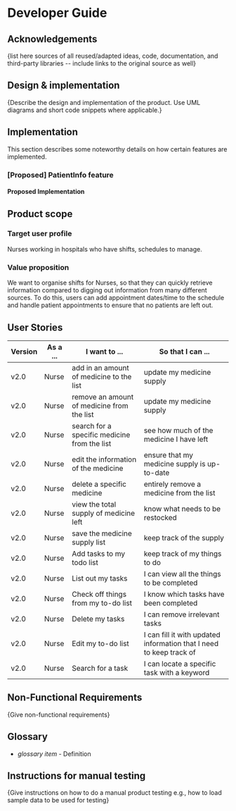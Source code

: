# Developer Guide

## Acknowledgements

{list here sources of all reused/adapted ideas, code, documentation, and third-party libraries -- include links to the original source as well}

## Design & implementation

{Describe the design and implementation of the product. Use UML diagrams and short code snippets where applicable.}

## Implementation
This section describes some noteworthy details on how certain features are implemented.

### [Proposed] PatientInfo feature
#### Proposed Implementation



## Product scope
### Target user profile

Nurses working in hospitals who have shifts, schedules to manage.

### Value proposition

We want to organise shifts for Nurses, so that they can quickly retrieve information compared to digging out 
information from many different sources. To do this, users can add appointment dates/time to the schedule and handle
patient appointments to ensure that no patients are left out.

## User Stories

| Version | As a ... | I want to ...                                | So that I can ...                                                    |
|---------|----------|----------------------------------------------|----------------------------------------------------------------------|
| v2.0    | Nurse    | add in an amount of medicine to the list     | update my medicine supply                                            |
| v2.0    | Nurse    | remove an amount of medicine from the list   | update my medicine supply                                            |
| v2.0    | Nurse    | search for a specific medicine from the list | see how much of the medicine I have left                             |
| v2.0    | Nurse    | edit the information of the medicine         | ensure that my medicine supply is up-to-date                         |
| v2.0    | Nurse    | delete a specific medicine                   | entirely remove a medicine from the list                             |
| v2.0    | Nurse    | view the total supply of medicine left       | know what needs to be restocked                                      |
| v2.0    | Nurse    | save the medicine supply list                | keep track of the supply                                             |
| v2.0    | Nurse    | Add tasks to my todo list                    | keep track of my things to do                                        |
| v2.0    | Nurse    | List out my tasks                            | I can view all the things to be completed                            |
| v2.0    | Nurse    | Check off things from my to-do list          | I know which tasks have been completed                               |
| v2.0    | Nurse    | Delete my tasks                              | I can remove irrelevant tasks                                        |
| v2.0    | Nurse    | Edit my to-do list                           | I can fill it with updated information that I need to keep track of  |
| v2.0    | Nurse    | Search for a task                            | I can locate a specific task with a keyword                          |


## Non-Functional Requirements

{Give non-functional requirements}

## Glossary

* *glossary item* - Definition

## Instructions for manual testing

{Give instructions on how to do a manual product testing e.g., how to load sample data to be used for testing}

